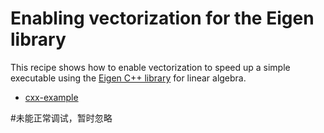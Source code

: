 # Enabling vectorization for the Eigen library

This recipe shows how to enable vectorization to speed up a simple executable
using the [Eigen C++ library](http://eigen.tuxfamily.org) for linear algebra.


- [cxx-example](cxx-example/)

#未能正常调试，暂时忽略

